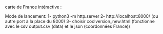 carte de France intéractive :

Mode de lancement:
1- python3 -m http.server
2- http://localhost:8000/ (ou autre port à la place du 8000)
3- choisir coolversion_new.html (fonctionne avec le csv output.csv (data) et le json (coordonnées France))
